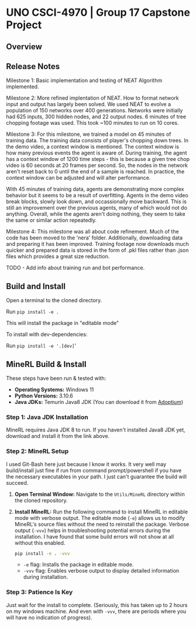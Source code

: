 # UNO CSCI-4970 | Group 17 Capstone Project

## Overview

## Release Notes

Milestone 1: Basic implementation and testing of NEAT Algorithm implemented.

Milestone 2: More refined implentation of NEAT. How to format network input and output has largely been solved.
We used NEAT to evolve a population of 150 networks over 400 generations. Networks were initially had 625 inputs,
300 hidden nodes, and 22 output nodes. 6 minutes of tree chopping footage was used. This took ~100 minutes to run on 10 cores.

Milestone 3: For this milestone, we trained a model on 45 minutes of training data. The training data consists of player's chopping down trees.
In the demo video, a context window is mentioned. The context window is how many previous events the agent is aware of. During training, the agent has a context
window of 1200 time steps - this is because a given tree chop video is 60 seconds at 20 frames per second. So, the nodes in the network aren't reset back to 0
until the end of a sample is reached. In practice, the context window can be adjusted and will alter performance. 

With 45 minutes of training data, agents are demonstrating more complex behavior but it seems to be a result of overfitting. Agents in the demo video break blocks, 
slowly look down, and occassionally move backward. This is still an improvement over the previous agents, many of which would not do anything. Overall, while 
the agents aren't doing nothing, they seem to take the same or similar action repeatedly.

Milestone 4: This milestone was all about code refinement. Much of the code has been moved to the
'nera' folder. Additionally, downloading data and preparing it has been improved. 
Training footage now downloads much quicker and prepared data is stored in the form of 
.pkl files rather than .json files which provides a great size reduction.

TODO - Add info about training run and bot performance.

## Build and Install

Open a terminal to the cloned directory.

Run `pip install -e .`

This will install the package in "editable mode"

To install with dev-dependencies: 

Run `pip install -e '.[dev]`'

## MineRL Build & Install

These steps have been run & tested with:

- **Operating Systems:** Windows 11
- **Python Versions:** 3.10.6
- **Java JDKs:** Temurin Java8 JDK (You can download it from [Adoptium](https://adoptium.net/temurin/releases/?version=8))


### Step 1: Java JDK Installation

MineRL requires Java JDK 8 to run. If you haven't installed Java8 JDK yet, download and install it from the link above.

### Step 2: MineRL Setup

I used Git-Bash here just because I know it works.
It very well may build/install just fine if run from command prompt/powershell if you have the necessary executables in your path.
I just can't guarantee the build will succeed.

1. **Open Terminal Window:** Navigate to the `Utils/MineRL` directory within the cloned repository.

2. **Install MineRL:** Run the following command to install MineRL in editable mode with verbose output. The editable mode (`-e`) allows us to modify MineRL's source files without the need to reinstall the package. Verbose output (`-vvv`) helps in troubleshooting potential errors during the installation. I have found that some build errors will not show at all without this enabled.

    ```bash
    pip install -e . -vvv
    ```

    - `-e` flag: Installs the package in editable mode.
    - `-vvv` flag: Enables verbose output to display detailed information during installation.

### Step 3: Patience Is Key

Just wait for the install to complete. (Seriously, this has taken up to 2 hours on my windows machine. And even with `-vvv`, there are periods where you will have no indication of progress).
